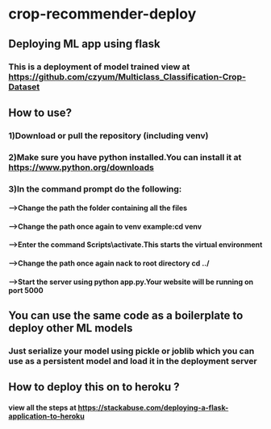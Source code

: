 # crop-recommender-deploy
## Deploying ML app using flask
### This is a deployment of model trained view at https://github.com/czyum/Multiclass_Classification-Crop-Dataset

## How to use?

### 1)Download or pull the repository (including venv)
### 2)Make sure you have python installed.You can install it at https://www.python.org/downloads
### 3)In the command prompt do the following:
#### -->Change the path the folder containing all the files
#### -->Change the path once again to venv example:cd venv
#### -->Enter the command <b>Scripts\activate</b>.This starts the virtual environment
#### -->Change the path once again nack to root directory <b>cd ../</b>
#### -->Start the server using <b>python app.py</b>.Your website will be running on port <b>5000</b>

## You can use the same code as a boilerplate to deploy other ML models

### Just serialize your model using pickle or joblib which you can use as a persistent model and load it in the deployment server

## How to deploy this on to heroku ? 
#### view all the steps at https://stackabuse.com/deploying-a-flask-application-to-heroku
